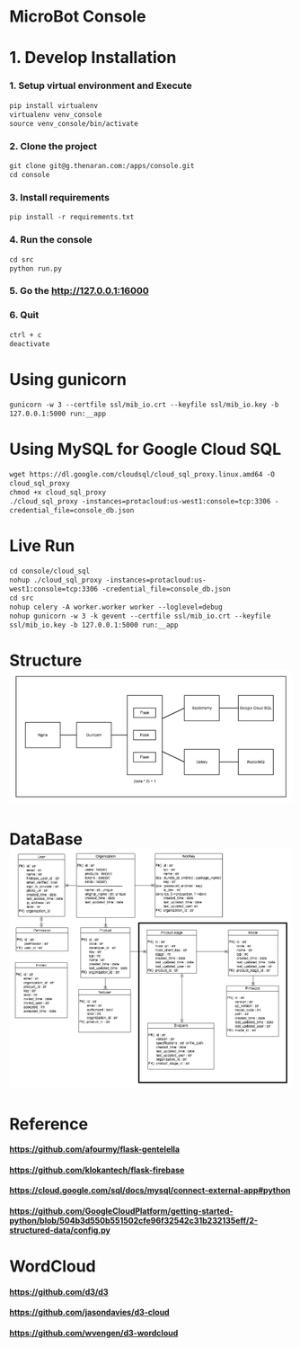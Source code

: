 # MicroBot Console

# 1. Develop Installation

### 1. Setup virtual environment and Execute
    pip install virtualenv
    virtualenv venv_console
    source venv_console/bin/activate

### 2. Clone the project
    git clone git@g.thenaran.com:/apps/console.git
    cd console

### 3. Install requirements
    pip install -r requirements.txt

### 4. Run the console
    cd src
    python run.py

### 5. Go the http://127.0.0.1:16000

### 6. Quit
    ctrl + c
    deactivate


# Using gunicorn
    gunicorn -w 3 --certfile ssl/mib_io.crt --keyfile ssl/mib_io.key -b 127.0.0.1:5000 run:__app


# Using MySQL for Google Cloud SQL
    wget https://dl.google.com/cloudsql/cloud_sql_proxy.linux.amd64 -O cloud_sql_proxy
    chmod +x cloud_sql_proxy
    ./cloud_sql_proxy -instances=protacloud:us-west1:console=tcp:3306 -credential_file=console_db.json


# Live Run
    cd console/cloud_sql
    nohup ./cloud_sql_proxy -instances=protacloud:us-west1:console=tcp:3306 -credential_file=console_db.json
    cd src
    nohup celery -A worker.worker worker --loglevel=debug
    nohup gunicorn -w 3 -k gevent --certfile ssl/mib_io.crt --keyfile ssl/mib_io.key -b 127.0.0.1:5000 run:__app


# Structure![](res/cs_struct_180906.png)


# DataBase![](res/cs_db_180906.png)


# Reference

#### https://github.com/afourmy/flask-gentelella
#### https://github.com/klokantech/flask-firebase
#### https://cloud.google.com/sql/docs/mysql/connect-external-app#python
#### https://github.com/GoogleCloudPlatform/getting-started-python/blob/504b3d550b551502cfe96f32542c31b232135eff/2-structured-data/config.py


# WordCloud

#### https://github.com/d3/d3
#### https://github.com/jasondavies/d3-cloud
#### https://github.com/wvengen/d3-wordcloud
